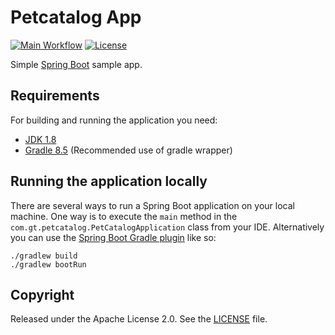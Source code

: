 # Petcatalog App

[![Main Workflow](https://github.com/gustavotiengo/petcatalog/actions/workflows/main.yml/badge.svg)](https://github.com/gustavotiengo/petcatalog/actions/workflows/main.yml)
[![License](http://img.shields.io/:license-apache-blue.svg)](http://www.apache.org/licenses/LICENSE-2.0.html)

Simple [Spring Boot](http://projects.spring.io/spring-boot/) sample app.

## Requirements

For building and running the application you need:

- [JDK 1.8](http://www.oracle.com/technetwork/java/javase/downloads/jdk8-downloads-2133151.html)
- [Gradle 8.5](https://gradle.org/) (Recommended use of gradle wrapper)

## Running the application locally

There are several ways to run a Spring Boot application on your local machine. One way is to execute the `main` method in the `com.gt.petcatalog.PetCatalogApplication` class from your IDE.
Alternatively you can use the [Spring Boot Gradle plugin](https://docs.spring.io/spring-boot/docs/current/reference/html/build-tool-plugins.html#build-tool-plugins.gradle) like so:

```shell
./gradlew build
./gradlew bootRun
```

## Copyright

Released under the Apache License 2.0. See the [LICENSE](https://github.com/codecentric/springboot-sample-app/blob/master/LICENSE) file.